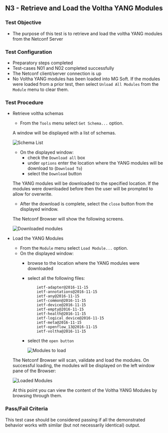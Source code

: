 ## N3 - Retrieve and Load the Voltha YANG Modules

### Test Objective

* The purpose of this test is to retrieve and load the voltha YANG modules 
from the Netconf Server

### Test Configuration

* Preparatory steps completed
* Test-cases N01 and N02 completed successfully
* The Netconf client/server connection is up
* No Voltha YANG modules has been loaded into MG Soft.  If the modules were 
loaded from a prior test, then select ```Unload All Modules``` from the 
```Module``` menu to clear them.

### Test Procedure

* Retrieve voltha schemas
 
    * From the ```Tools``` menu select ```Get Schema...``` option. 
    
    A window will be displayed with a list of schemas.
        
     ![Schema List](./netconf_download_schema.png "Schema List")
    
    * On the displayed window:
        * check the ```Download all``` box
        * under ```options``` enter the location where the YANG modules 
        will be download to (```Download To```)
        * select the ```Download``` button
        
        
   The YANG modules will be downloaded to the specified location.  If the 
    modules were downloaded before then the user will be prompted to allow 
    for overwrite.
    
   * After the download is complete, select the ```close``` button from 
    the displayed window.
    
   The Netconf Browser will show the following screens.
    
   ![Downloaded modules](./netconf_modules_downloaded.png "Downloaded Modules")
    
    
* Load the YANG Modules

    * From the ```Module``` menu select ```Load Module...``` option. 
    * On the displayed window:
        * browse to the location where the YANG modules were downloaded
        * select all the following files:
        
            ```
                ietf-adapter@2016-11-15
                ietf-annotations@2016-11-15
                ietf-any@2016-11-15
                ietf-common@2016-11-15
                ietf-device@2016-11-15
                ietf-empty@2016-11-15
                ietf-health@2016-11-15
                ietf-logical_device@2016-11-15
                ietf-meta@2016-11-15
                ietf-openflow_13@2016-11-15
                ietf-voltha@2016-11-15
            ```
        * select the ```open button```
        
            ![Modules to load](./netconf_load_module.png "Modules to load")

    The Netconf Browser will scan, validate and load the modules.  On 
    successful loading, the modules will be displayed on the left 
    window pane of the Browser:
    
    ![Loaded Modules](./netconf_modules_loaded.png "Loaded Modules")
    
   At this point you can view the content of the Voltha YANG Modules by 
    browsing through them.



### Pass/Fail Criteria

This test case should be considered passing if all the demonstrated behavior
works with similar (but not necessarily identical) output.